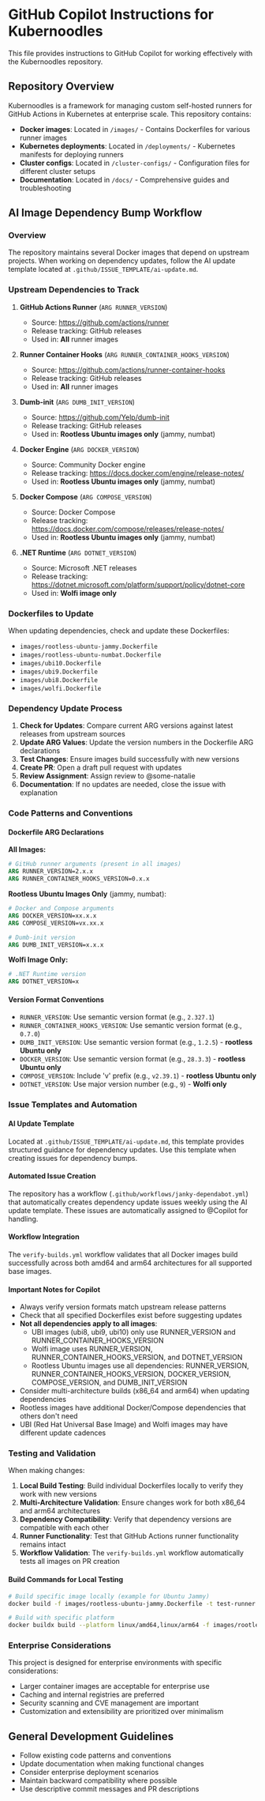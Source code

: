 # GitHub Copilot Instructions for Kubernoodles

This file provides instructions to GitHub Copilot for working effectively with the Kubernoodles repository.

## Repository Overview

Kubernoodles is a framework for managing custom self-hosted runners for GitHub Actions in Kubernetes at enterprise scale. This repository contains:

- **Docker images**: Located in `/images/` - Contains Dockerfiles for various runner images
- **Kubernetes deployments**: Located in `/deployments/` - Kubernetes manifests for deploying runners
- **Cluster configs**: Located in `/cluster-configs/` - Configuration files for different cluster setups
- **Documentation**: Located in `/docs/` - Comprehensive guides and troubleshooting

## AI Image Dependency Bump Workflow

### Overview
The repository maintains several Docker images that depend on upstream projects. When working on dependency updates, follow the AI update template located at `.github/ISSUE_TEMPLATE/ai-update.md`.

### Upstream Dependencies to Track

1. **GitHub Actions Runner** (`ARG RUNNER_VERSION`)
   - Source: https://github.com/actions/runner
   - Release tracking: GitHub releases
   - Used in: **All** runner images

2. **Runner Container Hooks** (`ARG RUNNER_CONTAINER_HOOKS_VERSION`)
   - Source: https://github.com/actions/runner-container-hooks
   - Release tracking: GitHub releases
   - Used in: **All** runner images

3. **Dumb-init** (`ARG DUMB_INIT_VERSION`)
   - Source: https://github.com/Yelp/dumb-init
   - Release tracking: GitHub releases
   - Used in: **Rootless Ubuntu images only** (jammy, numbat)

4. **Docker Engine** (`ARG DOCKER_VERSION`)
   - Source: Community Docker engine
   - Release tracking: https://docs.docker.com/engine/release-notes/
   - Used in: **Rootless Ubuntu images only** (jammy, numbat)

5. **Docker Compose** (`ARG COMPOSE_VERSION`)
   - Source: Docker Compose
   - Release tracking: https://docs.docker.com/compose/releases/release-notes/
   - Used in: **Rootless Ubuntu images only** (jammy, numbat)

6. **.NET Runtime** (`ARG DOTNET_VERSION`)
   - Source: Microsoft .NET releases
   - Release tracking: https://dotnet.microsoft.com/platform/support/policy/dotnet-core
   - Used in: **Wolfi image only**

### Dockerfiles to Update

When updating dependencies, check and update these Dockerfiles:

- `images/rootless-ubuntu-jammy.Dockerfile`
- `images/rootless-ubuntu-numbat.Dockerfile`
- `images/ubi10.Dockerfile`
- `images/ubi9.Dockerfile`
- `images/ubi8.Dockerfile`
- `images/wolfi.Dockerfile`

### Dependency Update Process

1. **Check for Updates**: Compare current ARG versions against latest releases from upstream sources
2. **Update ARG Values**: Update the version numbers in the Dockerfile ARG declarations
3. **Test Changes**: Ensure images build successfully with new versions
4. **Create PR**: Open a draft pull request with updates
5. **Review Assignment**: Assign review to @some-natalie
6. **Documentation**: If no updates are needed, close the issue with explanation

### Code Patterns and Conventions

#### Dockerfile ARG Declarations

**All Images:**
```dockerfile
# GitHub runner arguments (present in all images)
ARG RUNNER_VERSION=2.x.x
ARG RUNNER_CONTAINER_HOOKS_VERSION=0.x.x
```

**Rootless Ubuntu Images Only** (jammy, numbat):
```dockerfile
# Docker and Compose arguments
ARG DOCKER_VERSION=xx.x.x
ARG COMPOSE_VERSION=vx.xx.x

# Dumb-init version
ARG DUMB_INIT_VERSION=x.x.x
```

**Wolfi Image Only:**
```dockerfile
# .NET Runtime version
ARG DOTNET_VERSION=x
```

#### Version Format Conventions
- `RUNNER_VERSION`: Use semantic version format (e.g., `2.327.1`)
- `RUNNER_CONTAINER_HOOKS_VERSION`: Use semantic version format (e.g., `0.7.0`)
- `DUMB_INIT_VERSION`: Use semantic version format (e.g., `1.2.5`) - **rootless Ubuntu only**
- `DOCKER_VERSION`: Use semantic version format (e.g., `28.3.3`) - **rootless Ubuntu only**
- `COMPOSE_VERSION`: Include 'v' prefix (e.g., `v2.39.1`) - **rootless Ubuntu only**
- `DOTNET_VERSION`: Use major version number (e.g., `9`) - **Wolfi only**

### Issue Templates and Automation

#### AI Update Template
Located at `.github/ISSUE_TEMPLATE/ai-update.md`, this template provides structured guidance for dependency updates. Use this template when creating issues for dependency bumps.

#### Automated Issue Creation
The repository has a workflow (`.github/workflows/janky-dependabot.yml`) that automatically creates dependency update issues weekly using the AI update template. These issues are automatically assigned to @Copilot for handling.

#### Workflow Integration
The `verify-builds.yml` workflow validates that all Docker images build successfully across both amd64 and arm64 architectures for all supported base images.

#### Important Notes for Copilot
- Always verify version formats match upstream release patterns
- Check that all specified Dockerfiles exist before suggesting updates
- **Not all dependencies apply to all images**: 
  - UBI images (ubi8, ubi9, ubi10) only use RUNNER_VERSION and RUNNER_CONTAINER_HOOKS_VERSION
  - Wolfi image uses RUNNER_VERSION, RUNNER_CONTAINER_HOOKS_VERSION, and DOTNET_VERSION
  - Rootless Ubuntu images use all dependencies: RUNNER_VERSION, RUNNER_CONTAINER_HOOKS_VERSION, DOCKER_VERSION, COMPOSE_VERSION, and DUMB_INIT_VERSION
- Consider multi-architecture builds (x86_64 and arm64) when updating dependencies
- Rootless images have additional Docker/Compose dependencies that others don't need
- UBI (Red Hat Universal Base Image) and Wolfi images may have different update cadences

### Testing and Validation

When making changes:
1. **Local Build Testing**: Build individual Dockerfiles locally to verify they work with new versions
2. **Multi-Architecture Validation**: Ensure changes work for both x86_64 and arm64 architectures  
3. **Dependency Compatibility**: Verify that dependency versions are compatible with each other
4. **Runner Functionality**: Test that GitHub Actions runner functionality remains intact
5. **Workflow Validation**: The `verify-builds.yml` workflow automatically tests all images on PR creation

#### Build Commands for Local Testing
```bash
# Build specific image locally (example for Ubuntu Jammy)
docker build -f images/rootless-ubuntu-jammy.Dockerfile -t test-runner:jammy .

# Build with specific platform
docker buildx build --platform linux/amd64,linux/arm64 -f images/rootless-ubuntu-jammy.Dockerfile -t test-runner:jammy .
```

### Enterprise Considerations

This project is designed for enterprise environments with specific considerations:
- Larger container images are acceptable for enterprise use
- Caching and internal registries are preferred
- Security scanning and CVE management are important
- Customization and extensibility are prioritized over minimalism

## General Development Guidelines

- Follow existing code patterns and conventions
- Update documentation when making functional changes  
- Consider enterprise deployment scenarios
- Maintain backward compatibility where possible
- Use descriptive commit messages and PR descriptions